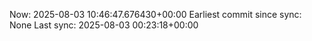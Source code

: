 Now: 2025-08-03 10:46:47.676430+00:00 Earliest commit since sync: None Last sync: 2025-08-03 00:23:18+00:00
